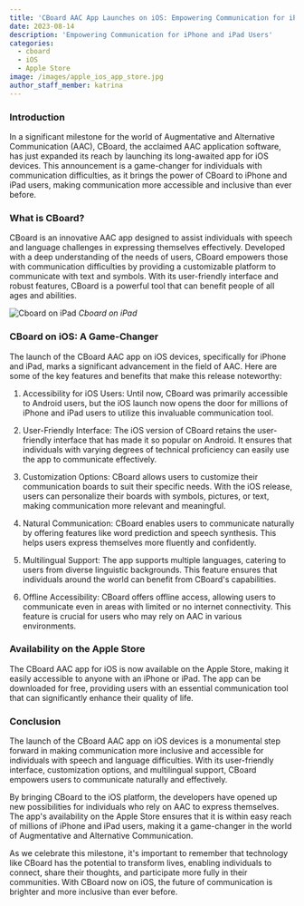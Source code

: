 ```yaml
---
title: 'CBoard AAC App Launches on iOS: Empowering Communication for iPhone and iPad Users'
date: 2023-08-14
description: 'Empowering Communication for iPhone and iPad Users'
categories:
  - cboard
  - iOS
  - Apple Store
image: /images/apple_ios_app_store.jpg
author_staff_member: katrina
---
```


### **Introduction**

In a significant milestone for the world of Augmentative and Alternative Communication (AAC), CBoard, the acclaimed AAC application software, has just expanded its reach by launching its long-awaited app for iOS devices. This announcement is a game-changer for individuals with communication difficulties, as it brings the power of CBoard to iPhone and iPad users, making communication more accessible and inclusive than ever before.

### **What is CBoard?**

CBoard is an innovative AAC app designed to assist individuals with speech and language challenges in expressing themselves effectively. Developed with a deep understanding of the needs of users, CBoard empowers those with communication difficulties by providing a customizable platform to communicate with text and symbols. With its user-friendly interface and robust features, CBoard is a powerful tool that can benefit people of all ages and abilities.

![Cboard on iPad](/images/app/water-ipad-english.png) *Cboard on iPad*

### **CBoard on iOS: A Game-Changer**

The launch of the CBoard AAC app on iOS devices, specifically for iPhone and iPad, marks a significant advancement in the field of AAC. Here are some of the key features and benefits that make this release noteworthy:

1. Accessibility for iOS Users: Until now, CBoard was primarily accessible to Android users, but the iOS launch now opens the door for millions of iPhone and iPad users to utilize this invaluable communication tool.

2. User-Friendly Interface: The iOS version of CBoard retains the user-friendly interface that has made it so popular on Android. It ensures that individuals with varying degrees of technical proficiency can easily use the app to communicate effectively.

3. Customization Options: CBoard allows users to customize their communication boards to suit their specific needs. With the iOS release, users can personalize their boards with symbols, pictures, or text, making communication more relevant and meaningful.

4. Natural Communication: CBoard enables users to communicate naturally by offering features like word prediction and speech synthesis. This helps users express themselves more fluently and confidently.

5. Multilingual Support: The app supports multiple languages, catering to users from diverse linguistic backgrounds. This feature ensures that individuals around the world can benefit from CBoard's capabilities.

6. Offline Accessibility: CBoard offers offline access, allowing users to communicate even in areas with limited or no internet connectivity. This feature is crucial for users who may rely on AAC in various environments.

### **Availability on the Apple Store**

The CBoard AAC app for iOS is now available on the Apple Store, making it easily accessible to anyone with an iPhone or iPad. The app can be downloaded for free, providing users with an essential communication tool that can significantly enhance their quality of life.

### **Conclusion**

The launch of the CBoard AAC app on iOS devices is a monumental step forward in making communication more inclusive and accessible for individuals with speech and language difficulties. With its user-friendly interface, customization options, and multilingual support, CBoard empowers users to communicate naturally and effectively.

By bringing CBoard to the iOS platform, the developers have opened up new possibilities for individuals who rely on AAC to express themselves. The app's availability on the Apple Store ensures that it is within easy reach of millions of iPhone and iPad users, making it a game-changer in the world of Augmentative and Alternative Communication.

As we celebrate this milestone, it's important to remember that technology like CBoard has the potential to transform lives, enabling individuals to connect, share their thoughts, and participate more fully in their communities. With CBoard now on iOS, the future of communication is brighter and more inclusive than ever before.